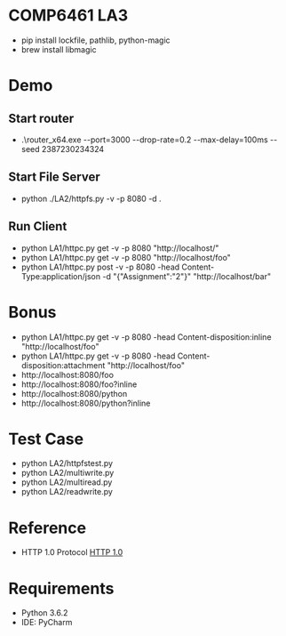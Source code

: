 # COMP6461 LA3
*   pip install lockfile, pathlib, python-magic
*   brew install libmagic

#   Demo
##  Start router
*   .\router_x64.exe --port=3000 --drop-rate=0.2 --max-delay=100ms --seed 2387230234324

##  Start File Server
*   python ./LA2/httpfs.py -v -p 8080 -d .

##  Run Client
*   python LA1/httpc.py get -v -p 8080 "http://localhost/"
*   python LA1/httpc.py get -v -p 8080 "http://localhost/foo"
*   python LA1/httpc.py post -v -p 8080 -head Content-Type:application/json -d "{\"Assignment\":\"2\"}" "http://localhost/bar"

#   Bonus
*   python LA1/httpc.py get -v -p 8080 -head Content-disposition:inline "http://localhost/foo"
*   python LA1/httpc.py get -v -p 8080 -head Content-disposition:attachment "http://localhost/foo"
*   http://localhost:8080/foo
*   http://localhost:8080/foo?inline
*   http://localhost:8080/python
*   http://localhost:8080/python?inline

#   Test Case
*   python LA2/httpfstest.py
*   python LA2/multiwrite.py
*   python LA2/multiread.py
*   python LA2/readwrite.py

# Reference
* HTTP 1.0 Protocol
[HTTP 1.0](https://www.w3.org/Protocols/HTTP/1.0/spec.html)


# Requirements
* Python 3.6.2
* IDE: PyCharm
